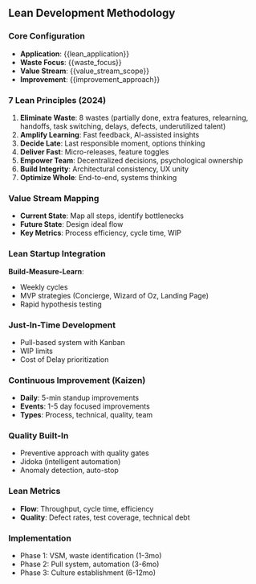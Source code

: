 ## Lean Development Methodology

### Core Configuration
- **Application**: {{lean_application}}
- **Waste Focus**: {{waste_focus}}
- **Value Stream**: {{value_stream_scope}}
- **Improvement**: {{improvement_approach}}

### 7 Lean Principles (2024)
1. **Eliminate Waste**: 8 wastes (partially done, extra features, relearning, handoffs, task switching, delays, defects, underutilized talent)
2. **Amplify Learning**: Fast feedback, AI-assisted insights
3. **Decide Late**: Last responsible moment, options thinking
4. **Deliver Fast**: Micro-releases, feature toggles
5. **Empower Team**: Decentralized decisions, psychological ownership
6. **Build Integrity**: Architectural consistency, UX unity
7. **Optimize Whole**: End-to-end, systems thinking

### Value Stream Mapping
- **Current State**: Map all steps, identify bottlenecks
- **Future State**: Design ideal flow
- **Key Metrics**: Process efficiency, cycle time, WIP

### Lean Startup Integration
**Build-Measure-Learn**:
- Weekly cycles
- MVP strategies (Concierge, Wizard of Oz, Landing Page)
- Rapid hypothesis testing

### Just-In-Time Development
- Pull-based system with Kanban
- WIP limits
- Cost of Delay prioritization

### Continuous Improvement (Kaizen)
- **Daily**: 5-min standup improvements
- **Events**: 1-5 day focused improvements
- **Types**: Process, technical, quality, team

### Quality Built-In
- Preventive approach with quality gates
- Jidoka (intelligent automation)
- Anomaly detection, auto-stop

### Lean Metrics
- **Flow**: Throughput, cycle time, efficiency
- **Quality**: Defect rates, test coverage, technical debt

### Implementation
- Phase 1: VSM, waste identification (1-3mo)
- Phase 2: Pull system, automation (3-6mo)
- Phase 3: Culture establishment (6-12mo)
